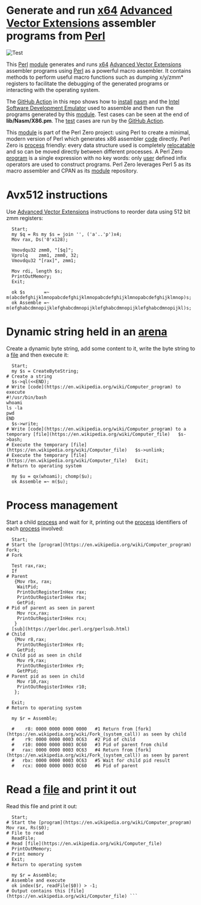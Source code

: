 # Generate and run [x64](https://en.wikipedia.org/wiki/X86-64) [Advanced Vector Extensions](https://en.wikipedia.org/wiki/AVX-512) assembler programs from [Perl](http://www.perl.org/) 
![Test](https://github.com/philiprbrenan/Nasmx86/workflows/Test/badge.svg)

This [Perl](http://www.perl.org/) [module](https://en.wikipedia.org/wiki/Modular_programming) generates and runs [x64](https://en.wikipedia.org/wiki/X86-64) [Advanced Vector Extensions](https://en.wikipedia.org/wiki/AVX-512) assembler programs using [Perl](http://www.perl.org/) as
a powerful macro assembler. It contains methods to perform useful macro
functions such as dumping x/y/zmm* registers to facilitate the debugging of the
generated programs or interacting with the operating system.

The [GitHub Action](https://docs.github.com/en/free-pro-team@latest/actions/quickstart) in this repo shows how to [install](https://en.wikipedia.org/wiki/Installation_(computer_programs)) [nasm](https://github.com/netwide-assembler/nasm) and the [Intel Software Development Emulator](https://software.intel.com/content/www/us/en/develop/articles/intel-software-development-emulator.html) used
to assemble and then run the programs generated by this [module](https://en.wikipedia.org/wiki/Modular_programming). 
Test cases can be seen at the end of **lib/Nasm/X86.pm**.  The [test](https://en.wikipedia.org/wiki/Software_testing) cases are
run by the [GitHub Action](https://docs.github.com/en/free-pro-team@latest/actions/quickstart). 

This [module](https://en.wikipedia.org/wiki/Modular_programming) is part of the Perl Zero project: using Perl to create a minimal,
modern version of Perl which generates x86 assembler [code](https://en.wikipedia.org/wiki/Computer_program) directly. Perl Zero
is [process](https://en.wikipedia.org/wiki/Process_management_(computing)) friendly: every data structure used is completely [relocatable](https://en.wikipedia.org/wiki/Relocation_%28computing%29) and so
can be moved directly between different processes. A Perl Zero [program](https://en.wikipedia.org/wiki/Computer_program) is a
single expression with no key words: only [user](https://en.wikipedia.org/wiki/User_(computing)) defined infix operators are used
to construct programs. Perl Zero leverages Perl 5 as its macro assembler and
CPAN as its [module](https://en.wikipedia.org/wiki/Modular_programming) repository.

# Avx512 instructions

Use [Advanced Vector Extensions](https://en.wikipedia.org/wiki/AVX-512) instructions to reorder data using 512 bit zmm registers:

```
  Start;
  my $q = Rs my $s = join '', ('a'..'p')x4;
  Mov rax, Ds('0'x128);

  Vmovdqu32 zmm0, "[$q]";
  Vprolq    zmm1, zmm0, 32;
  Vmovdqu32 "[rax]", zmm1;

  Mov rdi, length $s;
  PrintOutMemory;
  Exit;

  ok $s       =~ m(abcdefghijklmnopabcdefghijklmnopabcdefghijklmnopabcdefghijklmnop)s;
  ok Assemble =~ m(efghabcdmnopijklefghabcdmnopijklefghabcdmnopijklefghabcdmnopijkl)s;
```

# Dynamic string held in an [arena](https://en.wikipedia.org/wiki/Region-based_memory_management) 
Create a dynamic byte string, add some content to it, write the byte string to
a [file](https://en.wikipedia.org/wiki/Computer_file) and then execute it:

```
  Start;
  my $s = CreateByteString;                                                     # Create a string
  $s->ql(<<END);                                                                # Write [code](https://en.wikipedia.org/wiki/Computer_program) to execute
#!/usr/bin/bash
whoami
ls -la
pwd
END
  $s->write;                                                                    # Write [code](https://en.wikipedia.org/wiki/Computer_program) to a temporary [file](https://en.wikipedia.org/wiki/Computer_file)   $s->bash;                                                                     # Execute the temporary [file](https://en.wikipedia.org/wiki/Computer_file)   $s->unlink;                                                                   # Execute the temporary [file](https://en.wikipedia.org/wiki/Computer_file)   Exit;                                                                         # Return to operating system

  my $u = qx(whoami); chomp($u);
  ok Assemble =~ m($u);
```

# Process management

Start a child [process](https://en.wikipedia.org/wiki/Process_management_(computing)) and wait for it, printing out the [process](https://en.wikipedia.org/wiki/Process_management_(computing)) identifiers of
each [process](https://en.wikipedia.org/wiki/Process_management_(computing)) involved:

```
  Start;                                                                        # Start the [program](https://en.wikipedia.org/wiki/Computer_program)   Fork;                                                                         # Fork

  Test rax,rax;
  If                                                                            # Parent
   {Mov rbx, rax;
    WaitPid;
    PrintOutRegisterInHex rax;
    PrintOutRegisterInHex rbx;
    GetPid;                                                                     # Pid of parent as seen in parent
    Mov rcx,rax;
    PrintOutRegisterInHex rcx;
   }
  [sub](https://perldoc.perl.org/perlsub.html)                                                                           # Child
   {Mov r8,rax;
    PrintOutRegisterInHex r8;
    GetPid;                                                                     # Child pid as seen in child
    Mov r9,rax;
    PrintOutRegisterInHex r9;
    GetPPid;                                                                    # Parent pid as seen in child
    Mov r10,rax;
    PrintOutRegisterInHex r10;
   };

  Exit;                                                                         # Return to operating system

  my $r = Assemble;

  #    r8: 0000 0000 0000 0000   #1 Return from [fork](https://en.wikipedia.org/wiki/Fork_(system_call)) as seen by child
  #    r9: 0000 0000 0003 0C63   #2 Pid of child
  #   r10: 0000 0000 0003 0C60   #3 Pid of parent from child
  #   rax: 0000 0000 0003 0C63   #4 Return from [fork](https://en.wikipedia.org/wiki/Fork_(system_call)) as seen by parent
  #   rbx: 0000 0000 0003 0C63   #5 Wait for child pid result
  #   rcx: 0000 0000 0003 0C60   #6 Pid of parent
```

# Read a [file](https://en.wikipedia.org/wiki/Computer_file) and print it out

Read this file and print it out:

```
  Start;                                                                        # Start the [program](https://en.wikipedia.org/wiki/Computer_program)   Mov rax, Rs($0);                                                              # File to read
  ReadFile;                                                                     # Read [file](https://en.wikipedia.org/wiki/Computer_file) 
  PrintOutMemory;                                                               # Print memory
  Exit;                                                                         # Return to operating system

  my $r = Assemble;                                                             # Assemble and execute
  ok index($r, readFile($0)) > -1;                                              # Output contains this [file](https://en.wikipedia.org/wiki/Computer_file) ```
